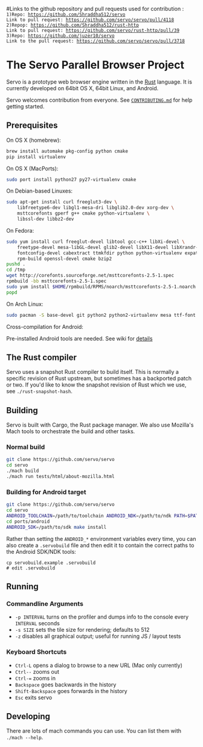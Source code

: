 #Links to the github repository and pull requests used for contribution :
<code>
1)Repo: https://github.com/Shraddha512/servo   Link to pull request: https://github.com/servo/servo/pull/4118
2)Repop: https://github.com/Shraddha512/rust-http  Link to pull request: https://github.com/servo/rust-http/pull/39
3)Repo: https://github.com/juzer10/servo  Link to the pull request: https://github.com/servo/servo/pull/3718
</code>

# The Servo Parallel Browser Project

Servo is a prototype web browser engine written in the
[Rust](https://github.com/mozilla/rust) language. It is currently developed on
64bit OS X, 64bit Linux, and Android.

Servo welcomes contribution from everyone.  See
[`CONTRIBUTING.md`](CONTRIBUTING.md) for help getting started.

## Prerequisites

On OS X (homebrew):

``` sh
brew install automake pkg-config python cmake
pip install virtualenv
```

On OS X (MacPorts):

``` sh
sudo port install python27 py27-virtualenv cmake
```

On Debian-based Linuxes:

``` sh
sudo apt-get install curl freeglut3-dev \
    libfreetype6-dev libgl1-mesa-dri libglib2.0-dev xorg-dev \
    msttcorefonts gperf g++ cmake python-virtualenv \
    libssl-dev libbz2-dev
```

On Fedora:

``` sh
sudo yum install curl freeglut-devel libtool gcc-c++ libXi-devel \
    freetype-devel mesa-libGL-devel glib2-devel libX11-devel libXrandr-devel gperf \
    fontconfig-devel cabextract ttmkfdir python python-virtualenv expat-devel \
    rpm-build openssl-devel cmake bzip2
pushd .
cd /tmp
wget http://corefonts.sourceforge.net/msttcorefonts-2.5-1.spec
rpmbuild -bb msttcorefonts-2.5-1.spec
sudo yum install $HOME/rpmbuild/RPMS/noarch/msttcorefonts-2.5-1.noarch.rpm
popd
```

On Arch Linux:

``` sh
sudo pacman -S base-devel git python2 python2-virtualenv mesa ttf-font cmake bzip2
```

Cross-compilation for Android:

Pre-installed Android tools are needed. See wiki for
[details](https://github.com/mozilla/servo/wiki/Building-for-Android)

## The Rust compiler

Servo uses a snapshot Rust compiler to build itself. This is normally a
specific revision of Rust upstream, but sometimes has a backported patch or
two. If you'd like to know the snapshot revision of Rust which we use, see
`./rust-snapshot-hash`.

## Building

Servo is built with Cargo, the Rust package manager. We also use Mozilla's
Mach tools to orchestrate the build and other tasks.

### Normal build

``` sh
git clone https://github.com/servo/servo
cd servo
./mach build
./mach run tests/html/about-mozilla.html
```

### Building for Android target

``` sh
git clone https://github.com/servo/servo
cd servo
ANDROID_TOOLCHAIN=/path/to/toolchain ANDROID_NDK=/path/to/ndk PATH=$PATH:/path/to/toolchain/bin ./mach build --android
cd ports/android
ANDROID_SDK=/path/to/sdk make install
```

Rather than setting the `ANDROID_*` environment variables every time, you can
also create a `.servobuild` file and then edit it to contain the correct paths
to the Android SDK/NDK tools:

```
cp servobuild.example .servobuild
# edit .servobuild
```

## Running

### Commandline Arguments

- `-p INTERVAL` turns on the profiler and dumps info to the console every
  `INTERVAL` seconds
- `-s SIZE` sets the tile size for rendering; defaults to 512
- `-z` disables all graphical output; useful for running JS / layout tests

### Keyboard Shortcuts

- `Ctrl-L` opens a dialog to browse to a new URL (Mac only currently)
- `Ctrl--` zooms out
- `Ctrl-=` zooms in
- `Backspace` goes backwards in the history
- `Shift-Backspace` goes forwards in the history
- `Esc` exits servo

## Developing

There are lots of mach commands you can use. You can list them with `./mach
--help`.
